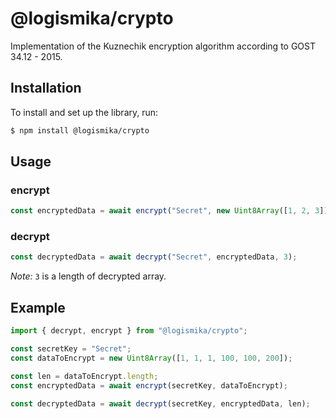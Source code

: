 # @logismika/crypto

Implementation of the Kuznechik encryption algorithm according to GOST 34.12 - 2015.

## Installation

To install and set up the library, run:

```sh
$ npm install @logismika/crypto
```

## Usage

### encrypt

```ts
const encryptedData = await encrypt("Secret", new Uint8Array([1, 2, 3]));
```

### decrypt

```ts
const decryptedData = await decrypt("Secret", encryptedData, 3);
```

*Note:* `3` is a length of decrypted array.

## Example

```ts
import { decrypt, encrypt } from "@logismika/crypto";

const secretKey = "Secret";
const dataToEncrypt = new Uint8Array([1, 1, 1, 100, 100, 200]);

const len = dataToEncrypt.length;
const encryptedData = await encrypt(secretKey, dataToEncrypt);

const decryptedData = await decrypt(secretKey, encryptedData, len);
```